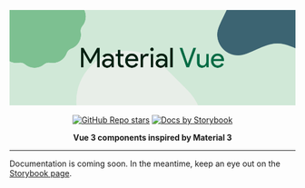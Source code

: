 <center>

![src/logo.png](src/logo.png)

[![GitHub Repo stars](https://img.shields.io/github/stars/micahlt/vue-md3?style=for-the-badge&color=006c45&logo=github)](https://github.com/micahlt/vue-md3)
[![Docs by Storybook](https://img.shields.io/badge/docs-storybook-3c6472?style=for-the-badge&logo=storybook)](https://micahlindley.com/vue-md3)

**Vue 3 components inspired by Material 3**

---

</center>

Documentation is coming soon.  In the meantime, keep an eye out on the [Storybook page](https://micahlindley.com/vue-md3).